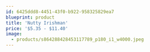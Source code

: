 ```yaml
---
id: 6425ddd8-4451-43f0-b922-958325829ea7
blueprint: product
title: 'Nutty Irishman'
price: '$5.35 - $11.40'
image:
  - products/s864288428453117789_p180_i1_w4000.jpeg
---
```

